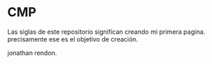 # CMP
Las siglas de este repositorio significan creando mi primera pagina. precisamente ese es el objetivo de creación.

jonathan rendon.
